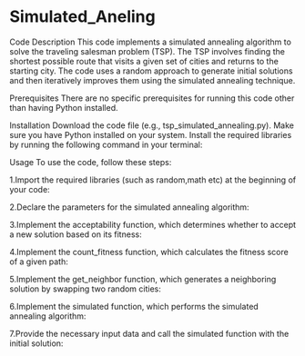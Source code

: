 # Simulated_Aneling

Code Description
This code implements a simulated annealing algorithm to solve the traveling salesman problem (TSP). The TSP involves finding the shortest possible route that visits a given set of cities and returns to the starting city. The code uses a random approach to generate initial solutions and then iteratively improves them using the simulated annealing technique.

Prerequisites
There are no specific prerequisites for running this code other than having Python installed.

Installation
Download the code file (e.g., tsp_simulated_annealing.py).
Make sure you have Python installed on your system.
Install the required libraries by running the following command in your terminal:

Usage
To use the code, follow these steps:

1.Import the required libraries (such as random,math etc) at the beginning of your code:

2.Declare the parameters for the simulated annealing algorithm:

3.Implement the acceptability function, which determines whether to accept a new solution based on its fitness:

4.Implement the count_fitness function, which calculates the fitness score of a given path:

5.Implement the get_neighbor function, which generates a neighboring solution by swapping two random cities:

6.Implement the simulated function, which performs the simulated annealing algorithm:

7.Provide the necessary input data and call the simulated function with the initial solution:
